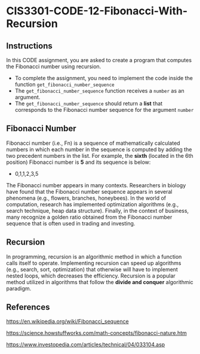 # CIS3301-CODE-12-Fibonacci-With-Recursion

## Instructions

In this CODE assignment, you are asked to create a program that computes the Fibonacci number using recursion. 

* To complete the assignment, you need to implement the code inside the function `get_fibonacci_number_sequence`
* The `get_fibonacci_number_sequence` function receives a `number` as an argument.
* The `get_fibonacci_number_sequence` should return a **list** that corresponds to the Fibonacci number sequence for the argument `number`

## Fibonacci Number

Fibonacci number (i.e., Fn) is a sequence of mathematically calculated numbers in which each number in the sequence is computed by adding the two precedent numbers in the list. For example, the **sixth** (located in the 6th position) Fibonacci number is **5** and its sequence is below:

* 0,1,1,2,3,5

The Fibonacci number appears in many contexts. Researchers in biology have found that the Fibonacci number sequence appears in several phenomena (e.g., flowers, branches, honeybees). In the world of computation, research has implemented optimization algorithms (e.g., search technique, heap data structure). Finally, in the context of business, many recognize a golden ratio obtained from the Fibonacci number sequence that is often used in trading and investing.

## Recursion

In programming, recursion is an algorithmic method in which a function calls itself to operate. Implementing recursion can speed up algorithms (e.g., search, sort, optimization) that otherwise will have to implement nested loops, which decreases the efficiency. Recursion is a popular method utilized in algorithms that follow the **divide and conquer** algorithmic paradigm.

## References

https://en.wikipedia.org/wiki/Fibonacci_sequence

https://science.howstuffworks.com/math-concepts/fibonacci-nature.htm

https://www.investopedia.com/articles/technical/04/033104.asp
